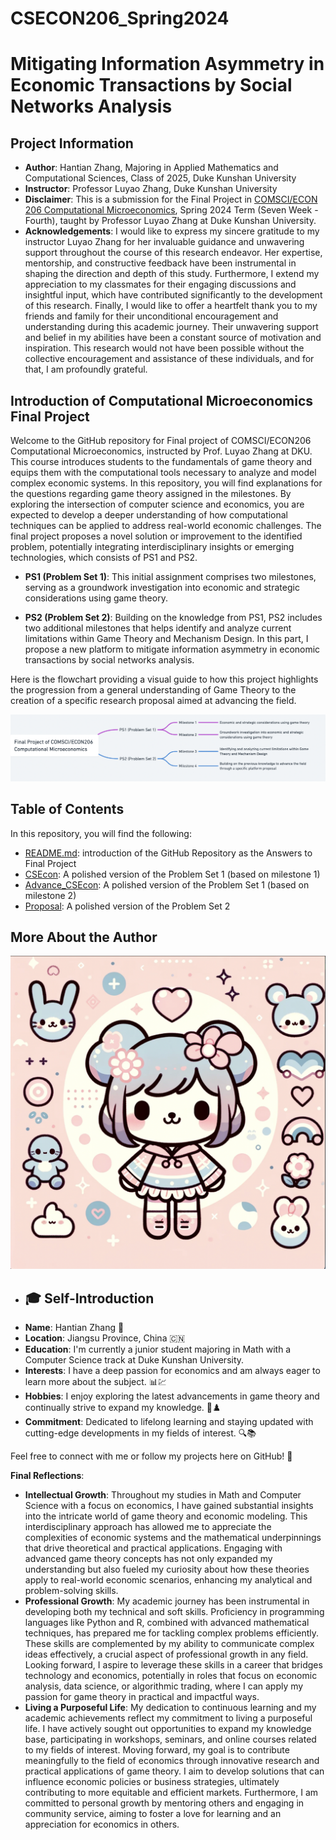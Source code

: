 # CSECON206_Spring2024

# Mitigating Information Asymmetry in Economic Transactions by Social Networks Analysis

## Project Information
- **Author**: Hantian Zhang, Majoring in Applied Mathematics and Computational Sciences, Class of 2025, Duke Kunshan University
- **Instructor**: Professor Luyao Zhang, Duke Kunshan University
- **Disclaimer**: This is a submission for the Final Project in [COMSCI/ECON 206 Computational Microeconomics](https://ms.pubpub.org/), Spring 2024 Term (Seven Week - Fourth), taught by Professor Luyao Zhang at Duke Kunshan University.
- **Acknowledgements**: I would like to express my sincere gratitude to my instructor Luyao Zhang for her invaluable guidance and unwavering support throughout the course of this research endeavor. Her expertise, mentorship, and constructive feedback have been instrumental in shaping the direction and depth of this study. Furthermore, I extend my appreciation to my classmates for their engaging discussions and insightful input, which have contributed significantly to the development of this research. Finally, I would like to offer a heartfelt thank you to my friends and family for their unconditional encouragement and understanding during this academic journey. Their unwavering support and belief in my abilities have been a constant source of motivation and inspiration. This research would not have been possible without the collective encouragement and assistance of these individuals, and for that, I am profoundly grateful.


## Introduction of Computational Microeconomics Final Project

Welcome to the GitHub repository for Final project of COMSCI/ECON206 Computational Microeconomics, instructed by Prof. Luyao Zhang at DKU. This course introduces students to the fundamentals of game theory and equips them with the computational tools necessary to analyze and model complex economic systems. In this repository, you will find explanations for the questions regarding game theory assigned in the milestones. By exploring the intersection of computer science and economics, you are expected to develop a deeper understanding of how computational techniques can be applied to address real-world economic challenges. The final project proposes a novel solution or improvement to the identified problem, potentially integrating interdisciplinary insights or emerging technologies, which consists of PS1 and PS2.

- **PS1 (Problem Set 1)**: This initial assignment comprises two milestones, serving as a groundwork investigation into economic and strategic considerations using game theory. 

- **PS2 (Problem Set 2)**: Building on the knowledge from PS1, PS2 includes two additional milestones that helps identify and analyze current limitations within Game Theory and Mechanism Design. In this part, I propose a new platform to mitigate information asymmetry in economic transactions by social networks analysis.

Here is the flowchart providing a visual guide to how this project highlights the progression from a general understanding of Game Theory to the creation of a specific research proposal aimed at advancing the field. 

![Flowchart](flow_chart.png)

## Table of Contents

In this repository, you will find the following:

- [README.md](README.md): introduction of the GitHub Repository as the Answers to Final Project
- [CSEcon](CSEcon/README.md): A polished version of the Problem Set 1 (based on milestone 1)
- [Advance_CSEcon](Advance_CSEcon/README.md): A polished version of the Problem Set 1 (based on milestone 2)
- [Proposal](Proposal/README.md): A polished version of the Problem Set 2
  
## More About the Author
![Headshot](image.png)
- ## 🎓 Self-Introduction
- **Name**: Hantian Zhang 📍
- **Location**: Jiangsu Province, China 🇨🇳
- **Education**: I'm currently a junior student majoring in Math with a Computer Science track at Duke Kunshan University.
- **Interests**: I have a deep passion for economics and am always eager to learn more about the subject. 📊💹
- **Hobbies**: I enjoy exploring the latest advancements in game theory and continually strive to expand my knowledge. 🧠♟️
- **Commitment**: Dedicated to lifelong learning and staying updated with cutting-edge developments in my fields of interest. 🔍📚

Feel free to connect with me or follow my projects here on GitHub! 👋


**Final Reflections**: 

  - **Intellectual Growth**: Throughout my studies in Math and Computer Science with a focus on economics, I have gained substantial insights into the intricate world of game theory and economic modeling. This interdisciplinary approach has allowed me to appreciate the complexities of economic systems and the mathematical underpinnings that drive theoretical and practical applications. Engaging with advanced game theory concepts has not only expanded my understanding but also fueled my curiosity about how these theories apply to real-world economic scenarios, enhancing my analytical and problem-solving skills.
  - **Professional Growth**: My academic journey has been instrumental in developing both my technical and soft skills. Proficiency in programming languages like Python and R, combined with advanced mathematical techniques, has prepared me for tackling complex problems efficiently. These skills are complemented by my ability to communicate complex ideas effectively, a crucial aspect of professional growth in any field. Looking forward, I aspire to leverage these skills in a career that bridges technology and economics, potentially in roles that focus on economic analysis, data science, or algorithmic trading, where I can apply my passion for game theory in practical and impactful ways.
  - **Living a Purposeful Life**: My dedication to continuous learning and my academic achievements reflect my commitment to living a purposeful life. I have actively sought out opportunities to expand my knowledge base, participating in workshops, seminars, and online courses related to my fields of interest. Moving forward, my goal is to contribute meaningfully to the field of economics through innovative research and practical applications of game theory. I aim to develop solutions that can influence economic policies or business strategies, ultimately contributing to more equitable and efficient markets. Furthermore, I am committed to personal growth by mentoring others and engaging in community service, aiming to foster a love for learning and an appreciation for economics in others.

